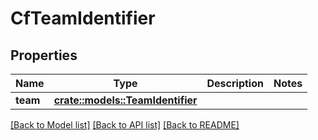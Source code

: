 # CfTeamIdentifier

## Properties

Name | Type | Description | Notes
------------ | ------------- | ------------- | -------------
**team** | [**crate::models::TeamIdentifier**](TeamIdentifier.md) |  | 

[[Back to Model list]](../README.md#documentation-for-models) [[Back to API list]](../README.md#documentation-for-api-endpoints) [[Back to README]](../README.md)


